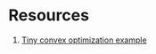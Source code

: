 # Resources

1. [Tiny convex optimization example](https://github.com/tanmoyio/GradMan/blob/master/resources/convex_optimization.md)
